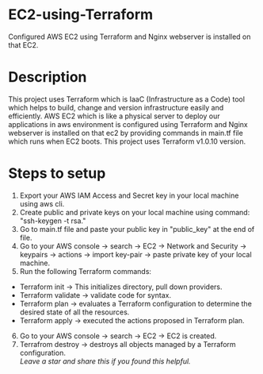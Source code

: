 # EC2-using-Terraform
Configured AWS EC2 using Terraform and Nginx webserver is installed on that EC2.</br>
# Description 
This project uses Terraform which is IaaC (Infrastructure as a Code) tool which helps to build, change and version infrastructure easily and efficiently. AWS EC2 which is like a physical server to deploy our applications in aws environment is configured using Terraform and Nginx webserver is installed on that ec2 by providing commands in main.tf file which runs when EC2 boots. This project uses Terraform v1.0.10 version. </br>

# Steps to setup 
1. Export your AWS IAM Access and Secret key in your local machine using aws cli.
2. Create public and private keys on your local machine using command: "ssh-keygen -t rsa."
3. Go to main.tf file and paste your public key in "public_key" at the end of file.
4. Go to your AWS console -> search -> EC2 -> Network and Security -> keypairs -> actions -> import key-pair -> paste private key of your local machine.
5. Run the following Terraform commands:
- Terraform init -> This initializes directory, pull down providers.
- Terraform validate -> validate code for syntax.
- Terraform plan -> evaluates a Terraform configuration to determine the desired state of all the resources.
- Terraform apply -> executed the actions proposed in Terraform plan.
6. Go to your AWS console -> search -> EC2 -> EC2 is created.
7. Terrafrom destroy -> destroys all objects managed by a Terraform configuration. </br>
*Leave a star and share this if you found this helpful.*
